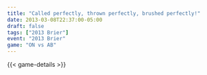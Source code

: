 ```yaml
---
title: "Called perfectly, thrown perfectly, brushed perfectly!"
date: 2013-03-08T22:37:00-05:00
draft: false
tags: ["2013 Brier"]
event: "2013 Brier"
game: "ON vs AB"
---
```

{{< game-details >}}
<!--more--> 